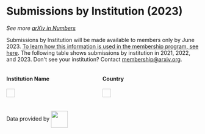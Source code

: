 
<script type='text/javascript' src="https://code.jquery.com/jquery-3.7.1.js"></script>  
<script type='text/javascript' src="https://cdn.datatables.net/2.1.2/js/dataTables.js"></script>  
<link href="https://cdn.datatables.net/2.1.2/css/dataTables.dataTables.css" rel="stylesheet" type="text/css">  

# Submissions by Institution (2023)

_See more [arXiv in Numbers](2023_usage.md)_

Submissions by Institution will be made available to members only by June 2023. [To learn how this information is used in the membership program, see here](../../about/membership.md). The following table shows submissions by institution in 2021, 2022, and 2023. Don't see your institution? Contact [membership@arxiv.org](mailto:membership.arxiv.org). 


<style>

    .filters-wrapper {
        display: flex;
        flex-direction: row;
        margin-bottom: 20px;
    }

    /* Clear floats after the columns */
    .filters-wrapper:after {
    content: "";
    display: table;
    clear: both;
    }

    .filters-container {
        max-height: 200px;
        overflow-y: auto;
        border: 1px solid #ccc;
        padding: 10px;
        font-size: .9em;
        float: left;
    }

    .filter-item {
        margin-right: 20px;
        width: 50%;
    }

    table.dataTable {
        margin: 0 auto;
        font-size: .9em; 
    }

    table.dataTable thead th {
        white-space: nowrap;
    }

</style>

<div class="filters-wrapper">
    <div class="filter-item">
        <h4>Institution Name</h4> 
        <div class="filters-container" id="institution-filter-container">
            <div id="institution-filter"></div>
        </div>
    </div>
    <div class="filter-item">
        <h4>Country</h4>
        <div class="filters-container" id="country-filter-container">
            <div id="country-filter"></div>
        </div>
    </div>
</div>

<div id="institution_rank_wrapper" style="max-width: 1200px;">
    <table id="institution_rank" class="display compact"></table>
</div>


<script type='text/javascript' src="https://storage.googleapis.com/info-arxiv-org-stats/institution_submissions_top_filter_v10.js"></script>

Data provided by
<img width="44" style="vertical-align:middle" src='https://arxiv.org/scopus.png'/>  

